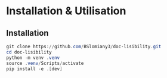 # Installation & Utilisation

## Installation

```powershell
git clone https://github.com/BSlomiany3/doc-lisibility.git
cd doc-lisibility
python -m venv .venv
source .venv/Scripts/activate
pip install -e .[dev]
```